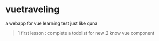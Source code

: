 # vuetraveling
a webapp for vue learning test just like quna
>1 first lesson : complete a todolist for new
>2 know vue component 
